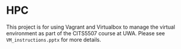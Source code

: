 # HPC

This project is for using Vagrant and Virtualbox to manage the virtual environment as part of the CITS5507 course at UWA.
Please see ```VM_instructions.pptx``` for more details.
